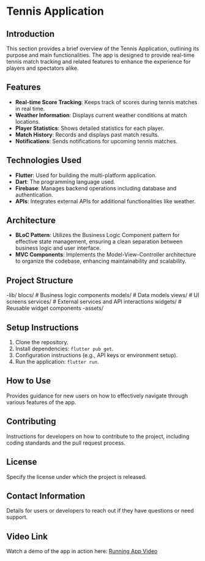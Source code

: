 # Tennis Application

## Introduction

This section provides a brief overview of the Tennis Application, outlining its purpose and main functionalities. The app is designed to provide real-time tennis match tracking and related features to enhance the experience for players and spectators alike.

## Features

- **Real-time Score Tracking**: Keeps track of scores during tennis matches in real time.
- **Weather Information**: Displays current weather conditions at match locations.
- **Player Statistics**: Shows detailed statistics for each player.
- **Match History**: Records and displays past match results.
- **Notifications**: Sends notifications for upcoming tennis matches.

## Technologies Used

- **Flutter**: Used for building the multi-platform application.
- **Dart**: The programming language used.
- **Firebase**: Manages backend operations including database and authentication.
- **APIs**: Integrates external APIs for additional functionalities like weather.

## Architecture

- **BLoC Pattern**: Utilizes the Business Logic Component pattern for effective state management, ensuring a clean separation between business logic and user interface.
- **MVC Components**: Implements the Model-View-Controller architecture to organize the codebase, enhancing maintainability and scalability.

## Project Structure
-lib/
    blocs/      # Business logic components
    models/     # Data models
    views/      # UI screens
    services/   # External services and API interactions
    widgets/    # Reusable widget components
-assets/

## Setup Instructions

1. Clone the repository.
2. Install dependencies: `flutter pub get`.
3. Configuration instructions (e.g., API keys or environment setup).
4. Run the application: `flutter run`.

## How to Use

Provides guidance for new users on how to effectively navigate through various features of the app.

## Contributing

Instructions for developers on how to contribute to the project, including coding standards and the pull request process.

## License

Specify the license under which the project is released.

## Contact Information

Details for users or developers to reach out if they have questions or need support.

## Video Link

Watch a demo of the app in action here: [Running App Video](https://drive.google.com/file/d/1eLLWSKXhfTl0iH9lDFJOOiiiIY0ekvSj/view?usp=drive_link)
